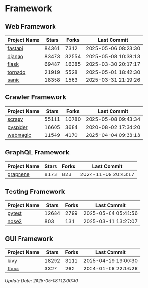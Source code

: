 # Framework

## Web Framework
| Project Name | Stars | Forks | Last Commit |
| ------------ | ----- | ----- | ----------- |
| [fastapi](https://github.com/fastapi/fastapi) | 84361 | 7312 | 2025-05-06 08:23:30 |
| [django](https://github.com/django/django) | 83473 | 32554 | 2025-05-08 10:38:13 |
| [flask](https://github.com/pallets/flask) | 69487 | 16385 | 2025-03-30 20:17:17 |
| [tornado](https://github.com/tornadoweb/tornado) | 21919 | 5528 | 2025-05-01 18:42:30 |
| [sanic](https://github.com/sanic-org/sanic) | 18358 | 1563 | 2025-03-31 21:19:26 |

## Crawler Framework
| Project Name | Stars | Forks | Last Commit |
| ------------ | ----- | ----- | ----------- |
| [scrapy](https://github.com/scrapy/scrapy) | 55111 | 10780 | 2025-05-08 09:43:34 |
| [pyspider](https://github.com/binux/pyspider) | 16605 | 3684 | 2020-08-02 17:34:20 |
| [webmagic](https://github.com/code4craft/webmagic) | 11549 | 4170 | 2025-04-04 09:33:13 |

## GraphQL Framework
| Project Name | Stars | Forks | Last Commit |
| ------------ | ----- | ----- | ----------- |
| [graphene](https://github.com/graphql-python/graphene) | 8173 | 823 | 2024-11-09 20:43:17 |

## Testing Framework
| Project Name | Stars | Forks | Last Commit |
| ------------ | ----- | ----- | ----------- |
| [pytest](https://github.com/pytest-dev/pytest) | 12684 | 2799 | 2025-05-04 05:41:56 |
| [nose2](https://github.com/nose-devs/nose2) | 803 | 131 | 2025-03-11 13:27:07 |

## GUI Framework
| Project Name | Stars | Forks | Last Commit |
| ------------ | ----- | ----- | ----------- |
| [kivy](https://github.com/kivy/kivy) | 18292 | 3111 | 2025-04-29 19:00:30 |
| [flexx](https://github.com/flexxui/flexx) | 3327 | 262 | 2024-01-06 22:16:26 |

*Update Date: 2025-05-08T12:00:30*
